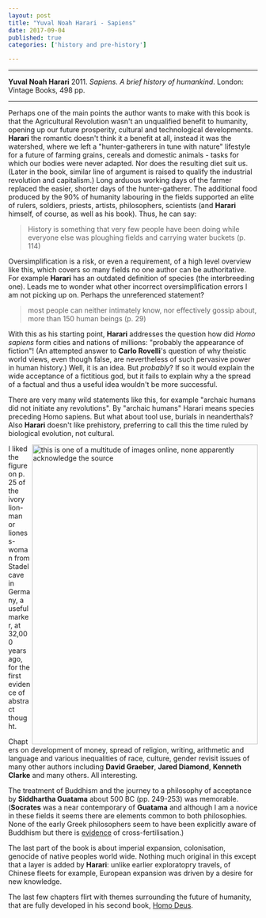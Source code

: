 ```yaml
---
layout: post
title: "Yuval Noah Harari - Sapiens"
date: 2017-09-04
published: true
categories: ['history and pre-history']

---
```



***
<b>Yuval Noah Harari</b> 2011. _Sapiens. A brief history of humankind_. London: Vintage Books, 498 pp.

***

Perhaps one of the main points the author wants to make with this book is that the Agricultural Revolution wasn't an unqualified benefit to humanity, opening up our future prosperity, cultural and technological developments.  **Harari** the romantic doesn't think it a benefit at all, instead it was the watershed, where we left a "hunter-gatherers in tune with nature" lifestyle for a future of farming grains, cereals and domestic animals - tasks for which our bodies were never adapted.  Nor does the resulting diet suit us.  (Later in the book, similar line of argument is raised to qualify the industrial revolution and capitalism.) Long arduous working days of the farmer replaced the easier, shorter days of the hunter-gatherer.  The additional food produced by the 90% of humanity labouring in the fields supported an elite of rulers, soldiers, priests, artists, philosophers, scientists (and **Harari** himself, of course, as well as his book).  Thus, he can say:

> History is something that very few people have been doing while everyone else was ploughing fields and carrying water buckets (p. 114) 

Oversimplification is a risk, or even a requirement, of a high level overview like this, which covers so many fields no one author can be authoritative.   For example **Harari** has an outdated definition  of species (the interbreeding one).  Leads me to wonder what other incorrect oversimplification errors I am not picking up on.  Perhaps the unreferenced statement? 

> most people can neither intimately know, nor effectively gossip about, more than 150 human beings (p. 29)

With this as his starting point, **Harari** addresses the question how did _Homo sapiens_ form cities and nations of millions: "probably the appearance of fiction"!  (An attempted answer to **Carlo Rovelli**'s question of why theistic world views, even though false, are nevertheless of such pervasive power in human history.)  Well, it is an idea. But _probably_? If so it would explain the wide acceptance of a fictitious god, but it fails to explain why a the spread of a factual and thus a useful idea wouldn't be more successful. 

There are very many wild statements like this,  for example "archaic humans did not initiate any revolutions". By "archaic humans" Harari means species preceding Homo sapiens. But what about tool use, burials in neanderthals? Also **Harari** doesn't like prehistory,  preferring to call this the time ruled by biological evolution,  not cultural. 

<img  width="456px" height="606px" align="right" src="https://i.pinimg.com/736x/2e/c3/7a/2ec37a4f843d79f395e3fa0b75137420--cool-science--.jpg" alt="this is one of a multitude of images online, none apparently acknowledge the source" />
 

I liked the figure on p. 25 of the ivory lion-man or lioness-woman from Stadel cave in Germany, a useful marker, at 32,000 years ago, for the first evidence of abstract thought.

Chapters on development of money, spread of religion, writing, arithmetic and language and various inequalities of race, culture, gender revisit issues of many other authors including **David Graeber**, **Jared Diamond**, **Kenneth Clarke** and many others.  All interesting.  

The treatment of Buddhism and the journey to a philosophy of acceptance by **Siddhartha Guatama** about 500 BC (pp. 249-253) was memorable.   (**Socrates** was a near contemporary of **Guatama** and although I am a novice in these fields it seems there are elements common to both philosophies. None of the early Greek philosophers seem to have been explicitly aware of Buddhism but there is [evidence](https://buddhism.stackexchange.com/questions/2801/is-there-evidence-of-a-buddhist-influence-on-greek-stoicism) of cross-fertilisation.)

The last part of the book is about imperial expansion, colonisation, genocide of native peoples world wide.  Nothing much original in this except that a layer is added by **Harari**: unlike earlier exploratopry travels, of Chinese fleets for example, European expansion was driven by a desire for new knowledge.    

The last few chapters flirt with themes surrounding the future of humanity, that are fully developed in his second book, [Homo Deus](http://timeteam.github.io/history%20and%20pre-history/2017/03/20/homo-deus.html). 



